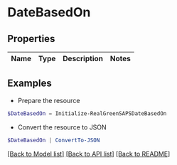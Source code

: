 # DateBasedOn
## Properties

Name | Type | Description | Notes
------------ | ------------- | ------------- | -------------

## Examples

- Prepare the resource
```powershell
$DateBasedOn = Initialize-RealGreenSAPSDateBasedOn 
```

- Convert the resource to JSON
```powershell
$DateBasedOn | ConvertTo-JSON
```

[[Back to Model list]](../README.md#documentation-for-models) [[Back to API list]](../README.md#documentation-for-api-endpoints) [[Back to README]](../README.md)

